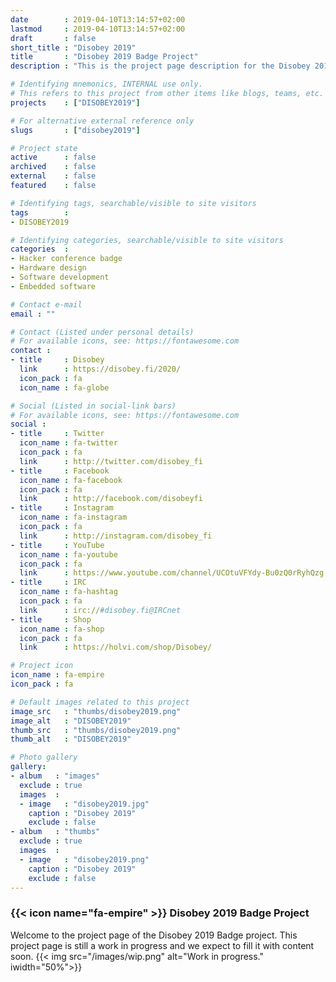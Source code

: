 ```yaml
---
date        : 2019-04-10T13:14:57+02:00
lastmod     : 2019-04-10T13:14:57+02:00
draft       : false
short_title : "Disobey 2019"
title       : "Disobey 2019 Badge Project"
description : "This is the project page description for the Disobey 2019 Project"

# Identifying mnemonics, INTERNAL use only.
# This refers to this project from other items like blogs, teams, etc.
projects    : ["DISOBEY2019"]

# For alternative external reference only
slugs       : ["disobey2019"]

# Project state
active      : false
archived    : false
external    : false
featured    : false

# Identifying tags, searchable/visible to site visitors
tags        :
- DISOBEY2019

# Identifying categories, searchable/visible to site visitors
categories  :
- Hacker conference badge
- Hardware design
- Software development
- Embedded software

# Contact e-mail
email : ""

# Contact (Listed under personal details)
# For available icons, see: https://fontawesome.com
contact :
- title     : Disobey
  link      : https://disobey.fi/2020/
  icon_pack : fa
  icon_name : fa-globe

# Social (Listed in social-link bars)
# For available icons, see: https://fontawesome.com
social :
- title     : Twitter
  icon_name : fa-twitter
  icon_pack : fa
  link      : http://twitter.com/disobey_fi
- title     : Facebook
  icon_name : fa-facebook
  icon_pack : fa
  link      : http://facebook.com/disobeyfi
- title     : Instagram
  icon_name : fa-instagram
  icon_pack : fa
  link      : http://instagram.com/disobey_fi
- title     : YouTube
  icon_name : fa-youtube
  icon_pack : fa
  link      : https://www.youtube.com/channel/UCOtuVFYdy-Bu0zQ0rRyhQzg
- title     : IRC
  icon_name : fa-hashtag
  icon_pack : fa
  link      : irc://#disobey.fi@IRCnet
- title     : Shop
  icon_name : fa-shop
  icon_pack : fa
  link      : https://holvi.com/shop/Disobey/

# Project icon
icon_name : fa-empire
icon_pack : fa

# Default images related to this project
image_src   : "thumbs/disobey2019.png"
image_alt   : "DISOBEY2019"
thumb_src   : "thumbs/disobey2019.png"
thumb_alt   : "DISOBEY2019"

# Photo gallery
gallery:
- album   : "images"
  exclude : true
  images  :
  - image   : "disobey2019.jpg"
    caption : "Disobey 2019"
    exclude : false
- album   : "thumbs"
  exclude : true
  images  :
  - image   : "disobey2019.png"
    caption : "Disobey 2019"
    exclude : false
---
```


### {{< icon name="fa-empire" >}} Disobey 2019 Badge Project

Welcome to the project page of the Disobey 2019 Badge project. This project page is still a work in progress and we expect to fill it with content soon.
{{< img src="/images/wip.png" alt="Work in progress." iwidth="50%">}}
